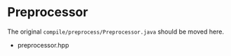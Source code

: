 # Preprocessor

The original `compile/preprocess/Preprocessor.java` should be moved here.

- preprocessor.hpp